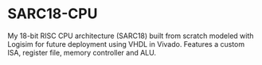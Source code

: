 # SARC18-CPU
My 18-bit RISC CPU architecture (SARC18) built from scratch modeled with Logisim for future deployment using VHDL in Vivado. Features a custom ISA, register file, memory controller and ALU.
